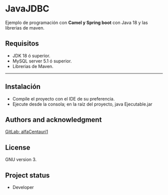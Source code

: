 # JavaJDBC

Ejemplo de programación con **Camel y Spring boot** con Java 18 y las librerias de maven.

## Requisitos

* JDK 18 ó superior.
* MySQL server 5.1 ó superior.
* Librerias de Maven.

***

## Instalación
* Compile el proyecto con el IDE de su preferencia.
* Ejecute desde la consola; en la raíz del proyecto, java Ejecutable.jar 

## Authors and acknowledgment
[GitLab: alfaCentauri1](https://gitlab.com/alfaCentauri1)

## License
GNU version 3.

## Project status
* Developer